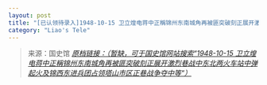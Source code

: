 ```yaml
---
layout: post
title: "[已认领待录入]1948-10-15 卫立煌电蒋中正稱锦州东南城角再被匪突破刻正展开激烈巷战中东北两火车站中弹起火及锦西东进兵团占领塔山市区正巷战争夺中等"
category: "Liao's Tele"
---
```



> 来源：国史馆 [*原档链接：（暂缺，可于国史馆网站搜索“1948-10-15 卫立煌电蒋中正稱锦州东南城角再被匪突破刻正展开激烈巷战中东北两火车站中弹起火及锦西东进兵团占领塔山市区正巷战争夺中等“）*]()
